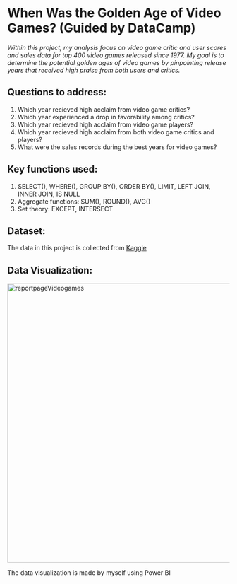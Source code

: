 # When Was the Golden Age of Video Games? (Guided by DataCamp)
*Within this project, my analysis focus on video game critic and user scores and sales data for top 400 video games released since 1977. My goal is to determine the potential golden ages of video games by pinpointing release years that received high praise from both users and critics.* 
## Questions to address:
1. Which year recieved high acclaim from video game critics?
2. Which year experienced a drop in favorability among critics?
3. Which year recieved high acclaim from video game players?
4. Which year recieved high acclaim from both video game critics and players?
6. What were the sales records during the best years for video games?
## Key functions used:
1. SELECT(), WHERE(), GROUP BY(), ORDER BY(), LIMIT, LEFT JOIN, INNER JOIN, IS NULL
2. Aggregate functions: SUM(), ROUND(), AVG()
3. Set theory: EXCEPT, INTERSECT
## Dataset:
The data in this project is collected from [Kaggle](https://www.kaggle.com/datasets/holmjason2/videogamedata)
## Data Visualization:

<img width="632" alt="reportpageVideogames" src="https://github.com/maiiduong/When-Was-the-Golden-Age-of-Video-Games-/assets/126304438/5e67098d-bf02-48bc-b123-e66754aed93b">

The data visualization is made by myself using Power BI
